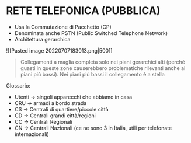 # RETE TELEFONICA (PUBBLICA)
- Usa la Commutazione di Pacchetto (CP)
- Denominata anche PSTN (Public Switched Telephone Network)
- Architettura gerarchica

![[Pasted image 20220707183013.png|500]]

> Collegamenti a maglia completa solo nei piani gerarchici alti (perché guasti in queste zone causerebbero problematiche rilevanti anche ai piani più bassi). Nei piani più bassi il collegamento è a stella

Glossario:
- Utenti $\to$ singoli apparecchi che abbiamo in casa
- CRU $\to$ armadi a bordo strada
- CS $\to$ Centrali di quartiere/piccole città
- CD $\to$ Centrali grandi città/regioni
- CC $\to$ Centrali Regionali
- CN $\to$ Centrali Nazionali (ce ne sono 3 in Italia, utili per telefonate internazionali)

